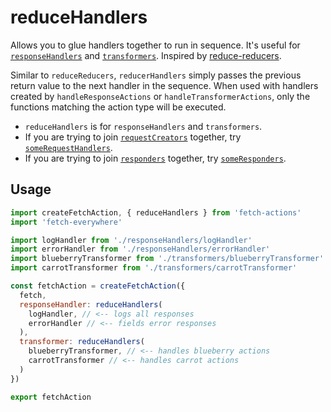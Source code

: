 # reduceHandlers
Allows you to glue handlers together to run in sequence. It's useful for [`responseHandlers`](./handleResponseActions.md) and [`transformers`](./handleTransformerActions.md). Inspired by [reduce-reducers](https://github.com/acdlite/reduce-reducers).

Similar to `reduceReducers`, `reducerHandlers` simply passes the previous return value to the next handler in the sequence. When used with handlers created by `handleResponseActions` or `handleTransformerActions`, only the functions matching the action type will be executed.

- `reduceHandlers` is for `responseHandlers` and `transformers`.
- If you are trying to join [`requestCreators`](./handleRequestCreatorActions.md) together, try [`someRequestHandlers`](./someRequestCreators.md).
- If you are trying to join [`responders`](./handleResponderActions.md) together, try [`someResponders`](./someResponders.md).

## Usage

```js
import createFetchAction, { reduceHandlers } from 'fetch-actions'
import 'fetch-everywhere'

import logHandler from './responseHandlers/logHandler'
import errorHandler from './responseHandlers/errorHandler'
import blueberryTransformer from './transformers/blueberryTransformer'
import carrotTransformer from './transformers/carrotTransformer'

const fetchAction = createFetchAction({
  fetch,
  responseHandler: reduceHandlers(
    logHandler, // <-- logs all responses
    errorHandler // <-- fields error responses
  ),
  transformer: reduceHandlers(
    blueberryTransformer, // <-- handles blueberry actions
    carrotTransformer // <-- handles carrot actions
  )
})

export fetchAction
```
